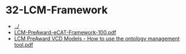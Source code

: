 # 32-LCM-Framework 

* [../](..)
* [LCM-PreAward-eCAT-Framework-100.pdf](LCM-PreAward-eCAT-Framework-100.pdf)
* [LCM PreAward VCD Models - How to use the ontology management tool.pdf](LCM%20PreAward%20VCD%20Models%20-%20How%20to%20use%20the%20ontology%20management%20tool.pdf)
